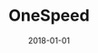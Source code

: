 ---
layout: site
title: "OneSpeed"
date: 2018-01-01
categories: [community]
version: 4.3.2
major: 4
minor: 3
patch: 2
slug: onespeed
link: https://onespeed.io/
permalink: /sites/:slug
---